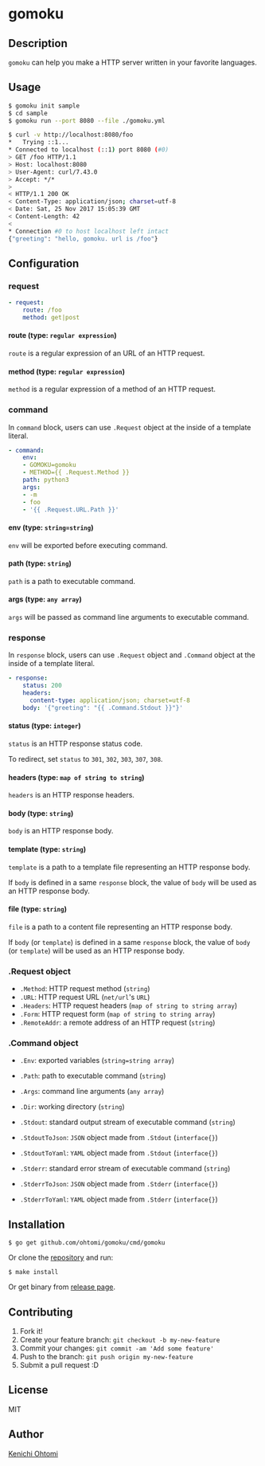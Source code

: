 # gomoku

## Description

`gomoku` can help you make a HTTP server written in your favorite languages.

## Usage

```bash
$ gomoku init sample
$ cd sample
$ gomoku run --port 8080 --file ./gomoku.yml

$ curl -v http://localhost:8080/foo
*   Trying ::1...
* Connected to localhost (::1) port 8080 (#0)
> GET /foo HTTP/1.1
> Host: localhost:8080
> User-Agent: curl/7.43.0
> Accept: */*
>
< HTTP/1.1 200 OK
< Content-Type: application/json; charset=utf-8
< Date: Sat, 25 Nov 2017 15:05:39 GMT
< Content-Length: 42
<
* Connection #0 to host localhost left intact
{"greeting": "hello, gomoku. url is /foo"}
```

## Configuration

### request

```yaml
- request:
    route: /foo
    method: get|post
```

#### route (type: `regular expression`)
`route` is a regular expression of an URL of an HTTP request.

#### method (type: `regular expression`)
`method` is a regular expression of a method of an HTTP request.

### command
In `command` block, users can use `.Request` object at the inside of a template literal.

```yaml
- command:
    env:
    - GOMOKU=gomoku
    - METHOD={{ .Request.Method }}
    path: python3
    args:
    - -m
    - foo
    - '{{ .Request.URL.Path }}'
```

#### env (type: `string=string`)
`env` will be exported before executing command.

#### path (type: `string`)
`path` is a path to executable command.

#### args (type: `any array`)
`args` will be passed as command line arguments to executable command.

### response
In `response` block, users can use `.Request` object and `.Command` object at the inside of a template literal.

```yaml
- response:
    status: 200
    headers:
      content-type: application/json; charset=utf-8 
    body: '{"greeting": "{{ .Command.Stdout }}"}'
```

#### status (type: `integer`)
`status` is an HTTP response status code.

To redirect, set `status` to `301`, `302`, `303`, `307`, `308`.

#### headers (type: `map of string to string`)
`headers` is an HTTP response headers.

#### body (type: `string`)
`body` is an HTTP response body.

#### template (type: `string`)
`template` is a path to a template file representing an HTTP response body.

If `body` is defined in a same `response` block, the value of `body` will be used as an HTTP response body.

#### file (type: `string`)
`file` is a path to a content file representing an HTTP response body.

If `body` (or `template`) is defined in a same `response` block, the value of `body` (or `template`) will be used as an HTTP response body.

### .Request object
- `.Method`: HTTP request method (`string`)
- `.URL`: HTTP request URL (`net/url`'s `URL`)
- `.Headers`: HTTP request headers (`map of string to string array`)
- `.Form`: HTTP request form (`map of string to string array`)
- `.RemoteAddr`: a remote address of an HTTP request (`string`)

### .Command object
- `.Env`: exported variables (`string=string array`)
- `.Path`: path to executable command (`string`)
- `.Args`: command line arguments (`any array`)
- `.Dir`: working directory (`string`)

- `.Stdout`: standard output stream of executable command (`string`)
- `.StdoutToJson`: `JSON` object made from `.Stdout` (`interface{}`)
- `.StdoutToYaml`: `YAML` object made from `.Stdout` (`interface{}`)

- `.Stderr`: standard error stream of executable command (`string`)
- `.StderrToJson`: `JSON` object made from `.Stderr` (`interface{}`)
- `.StderrToYaml`: `YAML` object made from `.Stderr` (`interface{}`)

## Installation

```console
$ go get github.com/ohtomi/gomoku/cmd/gomoku
```

Or clone the [repository](https://github.com/ohtomi/gomoku) and run:
```console
$ make install
```

Or get binary from [release page](../../releases/latest).


## Contributing

1. Fork it!
1. Create your feature branch: `git checkout -b my-new-feature`
1. Commit your changes: `git commit -am 'Add some feature'`
1. Push to the branch: `git push origin my-new-feature`
1. Submit a pull request :D

## License

MIT

## Author

[Kenichi Ohtomi](https://github.com/ohtomi)
